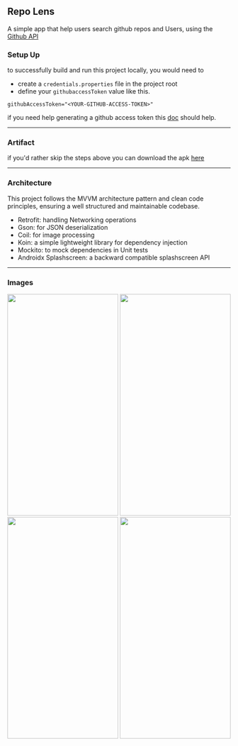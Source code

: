 ## Repo Lens

A simple app that help users search github repos and Users, using
the [Github API](https://docs.github.com/en/rest?apiVersion=2022-11-28)

### Setup Up

to successfully build and run this project locally, you would need to

- create a `credentials.properties` file in the project root
- define your `githubaccessToken` value like this.

```properties
githubAccessToken="<YOUR-GITHUB-ACCESS-TOKEN>"
```

if you need help generating a github access token
this [doc](https://docs.github.com/en/authentication/keeping-your-account-and-data-secure/managing-your-personal-access-tokens#creating-a-personal-access-token-classic)
should help.

---

### Artifact

if you'd rather skip the steps above you can download the
apk [here](https://drive.google.com/file/d/1GIMpNKvf4y0P5VaQFtRhlmha9jBCXHdE/view?usp=sharing)

---

### Architecture

This project follows the MVVM architecture pattern and clean code principles, ensuring a well
structured and maintainable codebase.

- Retrofit: handling Networking operations
- Gson: for JSON deserialization
- Coil: for image processing
- Koin: a simple lightweight library for dependency injection
- Mockito: to mock dependencies in Unit tests
- Androidx Splashscreen: a backward compatible splashscreen API

---

### Images

<img src="https://github.com/user-attachments/assets/c27919c6-142e-4264-bbcc-5885a93f5339" width =250, height=500>
<img src="https://github.com/user-attachments/assets/af753abb-1031-492e-9423-80e4971b6923" width =250, height=500>
<img src="https://github.com/user-attachments/assets/b0eed79e-60b3-41ce-94a8-805d4c96efbe" width =250, height=500>
<img src="https://github.com/user-attachments/assets/65afd988-1e03-4284-adf7-155873bb7145" width =250, height=500>
